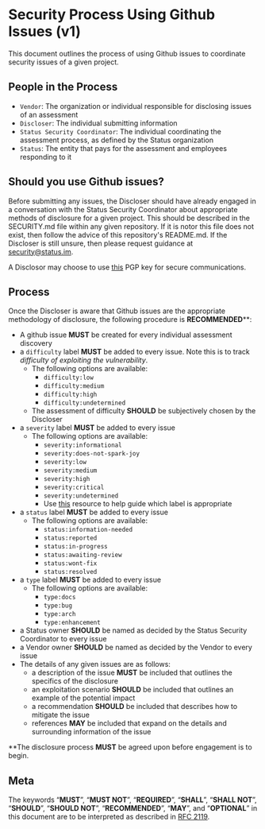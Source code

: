 # Security Process Using Github Issues (v1)
This document outlines the process of using Github issues to coordinate security issues of a given project.

## People in the Process
- `Vendor`: The organization or individual responsible for disclosing issues of an assessment
- `Discloser`: The individual submitting information
- `Status Security Coordinator`: The individual coordinating the assessment process, as defined by the Status organization
- `Status`: The entity that pays for the assessment and employees responding to it

## Should you use Github issues?
 Before submitting any issues, the Discloser should have already engaged in a conversation with the Status Security Coordinator about appropriate methods of disclosure for a given project. This should be described in the SECURITY.md file within any given repository. If it is notor this file does not exist, then follow the advice of this repository's README.md. If the Discloser is still unsure, then please request guidance at security@status.im. 

 A Disclosor may choose to use [this](https://github.com/status-im/status-security/blob/master/pgp-keys/security%40status.im.asc) PGP key for secure communications. 

## Process
Once the Discloser is aware that Github issues are the appropriate methodology of disclosure, the following procedure is **RECOMMENDED****:
- A github issue **MUST** be created for every individual assessment discovery
- a `difficulty` label **MUST** be added to every issue. Note this is to track _difficulty of exploiting the vulnerability_.
    - The following options are available:
        - `difficulty:low`
        - `difficulty:medium`
        - `difficulty:high`
        - `difficulty:undetermined`
    - The assessment of difficulty **SHOULD** be subjectively chosen by the Discloser
- a `severity` label **MUST** be added to every issue
    - The following options are available:
        - `severity:informational`
        - `severity:does-not-spark-joy`
        - `severity:low`
        - `severity:medium`
        - `severity:high`
        - `severity:critical`
        - `severity:undetermined`
      - Use [this](https://www.first.org/cvss/calculator/3.0) resource to help guide which label is appropriate
- a `status` label **MUST** be added to every issue
    - The following options are available:
        - `status:information-needed`
        - `status:reported`
        - `status:in-progress`
        - `status:awaiting-review`
        - `status:wont-fix`
        - `status:resolved`
- a `type` label **MUST** be added to every issue
    - The following options are available:
        - `type:docs`
        - `type:bug`
        - `type:arch`
        - `type:enhancement`
- a Status owner **SHOULD** be named as decided by the Status Security Coordinator to every issue
- a Vendor owner **SHOULD** be named as decided by the Vendor to every issue
- The details of any given issues are as follows:
  - a description of the issue **MUST** be included that outlines the specifics of the disclosure
  - an exploitation scenario **SHOULD** be included that outlines an example of the potential impact
  - a recommendation **SHOULD** be included that describes how to mitigate the issue
  - references **MAY** be included that expand on the details and surrounding information of the issue

**The disclosure process **MUST** be agreed upon before engagement is to begin.

## Meta
The keywords “**MUST**”, “**MUST NOT**”, “**REQUIRED**”, “**SHALL**”, “**SHALL NOT**”, “**SHOULD**”, “**SHOULD NOT**”, “**RECOMMENDED**”, “**MAY**”, and “**OPTIONAL**” in this document are to be interpreted as described in [RFC 2119](https://www.ietf.org/rfc/rfc2119.txt).